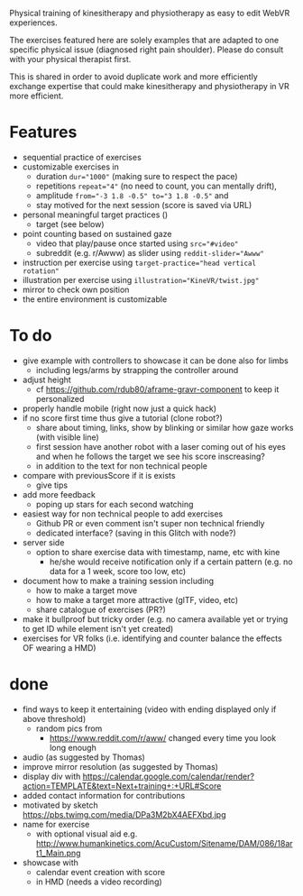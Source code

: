 Physical training of kinesitherapy and physiotherapy as easy to edit WebVR experiences.

The exercises featured here  are solely examples that are adapted to one specific physical issue (diagnosed right pain shoulder). Please do consult with your physical therapist first.

This is shared in order to avoid duplicate work and more efficiently exchange expertise that could make kinesitherapy and physiotherapy in VR more efficient.

# Features

- sequential practice of exercises
- customizable exercises in
  - duration `dur="1000"` (making sure to respect the pace)
  - repetitions `repeat="4"` (no need to count, you can mentally drift),
  - amplitude `from="-3 1.8 -0.5" to="3 1.8 -0.5"` and
  - stay motived for the next session (score is saved via URL)
- personal meaningful target practices ()
  - target (see below)
- point counting based on sustained gaze
  - video that play/pause once started using `src="#video"`
  - subreddit (e.g. r/Awww) as slider using `reddit-slider="Awww"`
- instruction per exercise using `target-practice="head vertical rotation"`
- illustration per exercise using `illustration="KineVR/twist.jpg"`
- mirror to check own position
- the entire environment is customizable
        
# To do

- give example with controllers to showcase it can be done also for limbs
  - including legs/arms by strapping the controller around
- adjust height
  - cf https://github.com/rdub80/aframe-gravr-component to keep it personalized
- properly handle mobile (right now just a quick hack)
- if no score first time thus give a tutorial (clone robot?)
  - share about timing, links, show by blinking or similar how gaze works (with visible line)
  - first session have another robot with a laser coming out of his eyes and when he follows the target we see his score inscreasing? 
  - in addition to the text for non technical people
- compare with previousScore if it is exists
  - give tips  
- add more feedback
  - poping up stars for each second watching
- easiest way for non technical people to add exercises
  - Github PR or even comment isn't super non technical friendly
  - dedicated interface? (saving in this Glitch with node?)
- server side
  - option to share exercise data with timestamp, name, etc with kine
    - he/she would receive notification only if a certain pattern (e.g. no data for a 1 week, score too low, etc)
- document how to make a training session including 
  - how to make a target move
  - how to make a target more attractive (glTF, video, etc)
  - share catalogue of exercises (PR?)
- make it bullproof but tricky order (e.g. no camera available yet or trying to get ID while element isn't yet created)
- exercises for VR folks (i.e. identifying and counter balance the effects OF wearing a HMD)

# done
- find ways to keep it entertaining (video with ending displayed only if above threshold)
  - random pics from 
    - https://www.reddit.com/r/aww/ changed every time you look long enough
- audio (as suggested by Thomas)
- improve mirror resolution (as suggested by Thomas)  
- display div with https://calendar.google.com/calendar/render?action=TEMPLATE&text=Next+training+:+URL#Score
- added contact information for contributions
- motivated by sketch https://pbs.twimg.com/media/DPa3M2bX4AEFXbd.jpg
- name for exercise
  - with optional visual aid e.g. http://www.humankinetics.com/AcuCustom/Sitename/DAM/086/18art1_Main.png
- showcase with
  - calendar event creation with score
  - in HMD (needs a video recording)